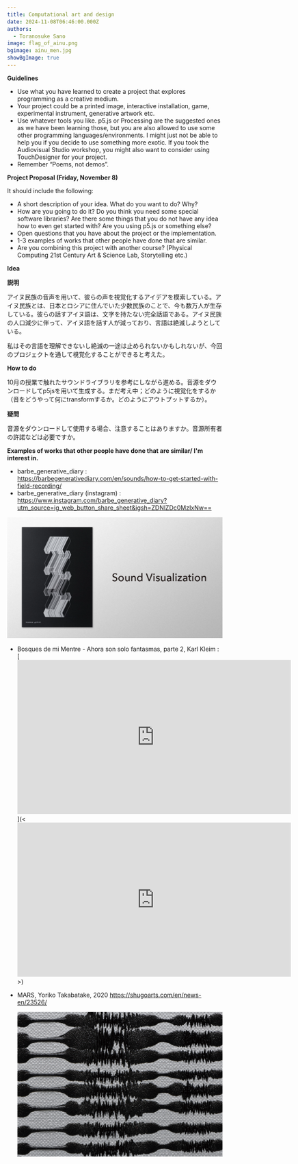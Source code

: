```yaml
---
title: Computational art and design
date: 2024-11-08T06:46:00.000Z
authors:
  - Toranosuke Sano
image: flag_of_ainu.png
bgimage: ainu_men.jpg
showBgImage: true
---
```

**Guidelines**

* Use what you have learned to create a project that explores programming as a creative medium.
* Your project could be a printed image, interactive installation, game, experimental instrument, generative artwork etc.
* Use whatever tools you like. p5.js or Processing are the suggested ones as we have been learning those, but you are also allowed to use some other programming languages/environments. I might just not be able to help you if you decide to use something more exotic. If you took the Audiovisual Studio workshop, you might also want to consider using TouchDesigner for your project.
* Remember “Poems, not demos”.

**Project Proposal (Friday, November 8)**

It should include the following:

* A short description of your idea. What do you want to do? Why?
* How are you going to do it? Do you think you need some special software libraries? Are there some things that you do not have any idea how to even get started with? Are you using p5.js or something else?
* Open questions that you have about the project or the implementation.
* 1-3 examples of works that other people have done that are similar.
* Are you combining this project with another course? (Physical Computing 21st Century Art & Science Lab, Storytelling etc.)

**Idea**

**説明**

アイヌ民族の音声を用いて、彼らの声を視覚化するアイデアを模索している。アイヌ民族とは、日本とロシアに住んでいた少数民族のことで、今も数万人が生存している。彼らの話すアイヌ語は、文字を持たない完全話語である。アイヌ民族の人口減少に伴って、アイヌ語を話す人が減っており、言語は絶滅しようとしている。

私はその言語を理解できないし絶滅の一途は止められないかもしれないが、今回のプロジェクトを通して視覚化することができると考えた。

**How to do**

10月の授業で触れたサウンドライブラリを参考にしながら進める。音源をダウンロードしてp5jsを用いて生成する。まだ考え中；どのように視覚化をするか（音をどうやって何にtransformするか。どのようにアウトプットするか）。

**疑問**

音源をダウンロードして使用する場合、注意することはありますか。音源所有者の許諾などは必要ですか。

**Examples of works that other people have done that are similar/ I'm interest in.**

* barbe_generative_diary : <https://barbegenerativediary.com/en/sounds/how-to-get-started-with-field-recording/>
* barbe_generative_diary (instagram) : <https://www.instagram.com/barbe_generative_diary?utm_source=ig_web_button_share_sheet&igsh=ZDNlZDc0MzIxNw==>[](https://www.instagram.com/barbe_generative_diary?utm_source=ig_web_button_share_sheet&igsh=ZDNlZDc0MzIxNw==)

![](スクリーンショット-2024-11-08-8.26.23.png "Sound Visualization")

* Bosques de mi Mentre - Ahora son solo fantasmas, parte 2, Karl Kleim : \[<iframe title="vimeo-player" src="https://player.vimeo.com/video/43974919?h=5bd7dfb2a1" width="640" height="360" frameborder="0"    allowfullscreen></iframe>](<<iframe title="vimeo-player" src="https://player.vimeo.com/video/43974919?h=5bd7dfb2a1" width="640" height="360" frameborder="0"    allowfullscreen></iframe>>)
* MARS, Yoriko Takabatake, 2020 <https://shugoarts.com/en/news-en/23526/>[](https://shugoarts.com/en/news-en/23526/)

  ![](スクリーンショット-2024-11-08-8.23.35.png "MARS 11, Yuriko Takabatake, 2020")
